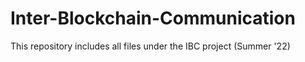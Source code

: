 # Inter-Blockchain-Communication
This repository includes all files under the IBC project (Summer '22)
